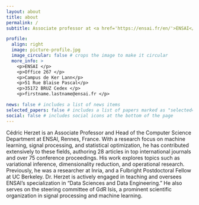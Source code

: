 ```yaml
---
layout: about
title: about
permalink: /
subtitle: Associate professor at <a href='https://ensai.fr/en/'>ENSAI</a>. 

profile:
  align: right
  image: picture-profile.jpg
  image_circular: false # crops the image to make it circular
  more_info: >
    <p>ENSAI </p>
    <p>Office 267 </p>
    <p>Campus de Ker Lann</p>
    <p>51 Rue Blaise Pascal</p>
    <p>35172 BRUZ Cedex </p>
    <p>firstname.lastname@ensai.fr </p>

news: false # includes a list of news items
selected_papers: false # includes a list of papers marked as "selected={true}"
social: false # includes social icons at the bottom of the page
---
```


Cédric Herzet is an Associate Professor and Head of the Computer Science Department at ENSAI, Rennes, France. With a research focus on machine learning, signal processing, and statistical optimization, he has contributed extensively to these fields, authoring 28 articles in top international journals and over 75 conference proceedings. His work explores topics such as variational inference, dimensionality reduction, and operational research. Previously, he was a researcher at Inria, and a Fulbright Postdoctoral Fellow at UC Berkeley. Dr. Herzet is actively engaged in teaching and oversees ENSAI’s specialization in “Data Sciences and Data Engineering.” He also serves on the steering committee of GdR Isis, a prominent scientific organization in signal processing and machine learning.

<!-- Put your address / P.O. box / other info right below your picture. You can also disable any of these elements by editing `profile` property of the YAML header of your `_pages/about.md`. Edit `_bibliography/papers.bib` and Jekyll will render your [publications page](/al-folio/publications/) automatically.

Link to your social media connections, too. This theme is set up to use [Font Awesome icons](https://fontawesome.com/) and [Academicons](https://jpswalsh.github.io/academicons/), like the ones below. Add your Facebook, Twitter, LinkedIn, Google Scholar, or just disable all of them. -->
